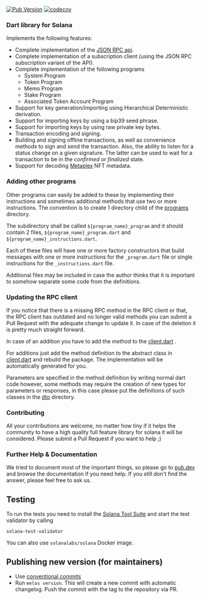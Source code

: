 [![Pub Version](https://img.shields.io/pub/v/solana)](https://pub.dev/packages/solana)
[![codecov](https://codecov.io/gh/cryptoplease/cryptoplease-dart/branch/master/graph/badge.svg?token=8UF2LVQMS7)](https://codecov.io/gh/cryptoplease/cryptoplease-dart)

### Dart library for Solana

Implements the following features:

- Complete implementation of the [JSON RPC api](https://docs.solana.com/developing/clients/jsonrpc-api).
- Complete implementation of a subscription client (using the JSON RPC subscription variant of the API).
- Complete implementation of the following programs
    - System Program
    - Token Program
    - Memo Program
    - Stake Program
    - Associated Token Account Program
- Support for key generation/importing using Hierarchical Deterministic derivation.
- Support for importing keys by using a bip39 seed phrase.
- Support for importing keys by using raw private key bytes.
- Transaction encoding and signing.
- Building and signing offline transactions, as well as convenience methods to sign and send the transaction. Also, the ability to listen for a status change on a given signature. The latter can be used to wait for a transaction to be in the _confirmed_ or _finalized_ state.
- Support for decoding [Metaplex](https://www.metaplex.com/) NFT metadata.

### Adding other programs

Other programs can easily be added to these by implementing their instructions and sometimes additional methods that use two or more instructions. The convention is to create 1 directory child of the [programs](lib/src/programs) directory.

The subdirectory shall be called `${program_name}_program` and it should contain 2 files, `${program_name}_program.dart` and `${program_name}_instructions.dart`.

Each of these files will have one or more factory constructors that build messages with one or more instructions for the `_program.dart` file or single instructions for the `_instructions.dart` file.

Additional files may be included in case the author thinks that it is important to somehow separate some code from the definitions.

### Updating the RPC client

If you notice that there is a missing RPC method in the RPC client or that, the RPC client has outdated and no longer valid methods you can submit a Pull Request with the adequate change to update it. In case of the deletion it is pretty much straight forward.

In case of an addition you have to add the method to the [client.dart](https://github.com/cryptoplease/cryptoplease-dart/tree/master/packages/solana/lib/src/rpc/client.dart) .

For additions just add the method definition to the abstract class in [client.dart](https://github.com/cryptoplease/cryptoplease-dart/tree/master/packages/solana/lib/src/rpc/client.dart) and rebuild the package. The implementation will be automatically generated for you.

Parameters are specified in the method definition by writing normal dart code however, some methods may require the creation of new types for parameters or responses, in this case please put the definitions of such classes in the [dto](https://github.com/cryptoplease/cryptoplease-dart/tree/master/packages/solana/lib/src/rpc/dto/) directory.

### Contributing

All your contributions are welcome, no matter how tiny if it helps the community to have a high quality full feature library for solana it will be considered. Please submit a Pull Request if you want to help ;)

### Further Help & Documentation

We tried to document most of the important things, so please go to [pub.dev](https://pub.dev/documentation/solana/latest/) and browse the documentation if you need help. If you still don't find the answer, please feel free to ask us.

## Testing

To run the tests you need to install the [Solana Tool Suite](https://docs.solana.com/cli/install-solana-cli-tools) and start the test validator by calling

```shell
solana-test-validator
```

You can also use `solanalabs/solana` Docker image.

## Publishing new version (for maintainers)

- Use [conventional commits](https://www.conventionalcommits.org/en/v1.0.0/)
- Run `melos version`. This will create a new commit with automatic changelog. Push the commit with the tag to the repository via PR.
